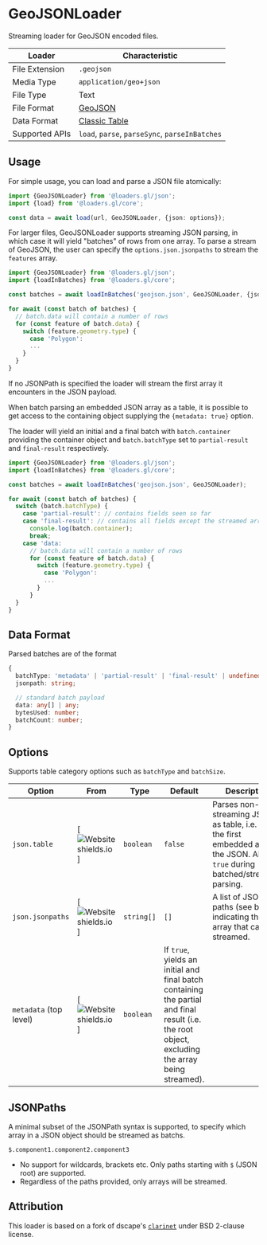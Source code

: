 # GeoJSONLoader

Streaming loader for GeoJSON encoded files.

| Loader         | Characteristic                                       |
| -------------- | ---------------------------------------------------- |
| File Extension | `.geojson`                                              |
| Media Type     | `application/geo+json` |
| File Type      | Text                                                 |
| File Format    | [GeoJSON][format_geojson]            |
| Data Format    | [Classic Table](/docs/specifications/category-table) |
| Supported APIs | `load`, `parse`, `parseSync`, `parseInBatches`       |

[format_geojson]: https://geojson.org

## Usage

For simple usage, you can load and parse a JSON file atomically:

```typescript
import {GeoJSONLoader} from '@loaders.gl/json';
import {load} from '@loaders.gl/core';

const data = await load(url, GeoJSONLoader, {json: options});
```

For larger files, GeoJSONLoader supports streaming JSON parsing, in which case it will yield "batches" of rows from one array.
To parse a stream of GeoJSON, the user can specify the `options.json.jsonpaths` to stream the `features` array.

```typescript
import {GeoJSONLoader} from '@loaders.gl/json';
import {loadInBatches} from '@loaders.gl/core';

const batches = await loadInBatches('geojson.json', GeoJSONLoader, {json: {jsonpaths: ['$.features']}});

for await (const batch of batches) {
  // batch.data will contain a number of rows
  for (const feature of batch.data) {
    switch (feature.geometry.type) {
      case 'Polygon':
      ...
    }
  }
}
```

If no JSONPath is specified the loader will stream the first array it encounters in the JSON payload.

When batch parsing an embedded JSON array as a table, it is possible to get access to the containing object supplying the `{metadata: true}` option.

The loader will yield an initial and a final batch with `batch.container` providing the container object and `batch.batchType` set to `partial-result` and `final-result` respectively.

```typescript
import {GeoJSONLoader} from '@loaders.gl/json';
import {loadInBatches} from '@loaders.gl/core';

const batches = await loadInBatches('geojson.json', GeoJSONLoader);

for await (const batch of batches) {
  switch (batch.batchType) {
    case 'partial-result': // contains fields seen so far
    case 'final-result': // contains all fields except the streamed array
      console.log(batch.container);
      break;
    case 'data:
      // batch.data will contain a number of rows
      for (const feature of batch.data) {
        switch (feature.geometry.type) {
          case 'Polygon':
          ...
        }
      }
  }
}
```

## Data Format

Parsed batches are of the format

```ts
{
  batchType: 'metadata' | 'partial-result' | 'final-result' | undefined;
  jsonpath: string;

  // standard batch payload
  data: any[] | any;
  bytesUsed: number;
  batchCount: number;
}
```

## Options

Supports table category options such as `batchType` and `batchSize`.

| Option                 | From                                                                                  | Type       | Default                                                                                                                                          | Description                                                                                                                           |
| ---------------------- | ------------------------------------------------------------------------------------- | ---------- | ------------------------------------------------------------------------------------------------------------------------------------------------ | ------------------------------------------------------------------------------------------------------------------------------------- |
| `json.table`           | [![Website shields.io](https://img.shields.io/badge/v2.0-blue.svg?style=flat-square)] | `boolean`  | `false`                                                                                                                                          | Parses non-streaming JSON as table, i.e. return the first embedded array in the JSON. Always `true` during batched/streaming parsing. |
| `json.jsonpaths`       | [![Website shields.io](https://img.shields.io/badge/v2.2-blue.svg?style=flat-square)] | `string[]` | `[]`                                                                                                                                             | A list of JSON paths (see below) indicating the array that can be streamed.                                                           |
| `metadata` (top level) | [![Website shields.io](https://img.shields.io/badge/v2.2-blue.svg?style=flat-square)] | `boolean`  | If `true`, yields an initial and final batch containing the partial and final result (i.e. the root object, excluding the array being streamed). |

## JSONPaths

A minimal subset of the JSONPath syntax is supported, to specify which array in a JSON object should be streamed as batchs.

`$.component1.component2.component3`

- No support for wildcards, brackets etc. Only paths starting with `$` (JSON root) are supported.
- Regardless of the paths provided, only arrays will be streamed.

## Attribution

This loader is based on a fork of dscape's [`clarinet`](https://github.com/dscape/clarinet) under BSD 2-clause license.
